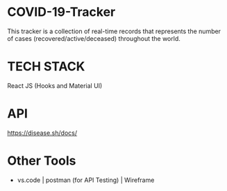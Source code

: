 # COVID-19-Tracker

This tracker is a collection of real-time records that represents the number of cases (recovered/active/deceased) throughout the world.

# TECH STACK

React JS (Hooks and Material UI)

# API

https://disease.sh/docs/

# Other Tools

- vs.code | postman (for API Testing) | Wireframe
